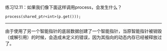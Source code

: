 练习12.11：如果我们像下面这样调用process，会发生什么？

```
process(shared_ptr<int>(p.get()));
```

---

由于使用了另一个智能指针的底层数据创建了一个智能指针，当原智能指针被销毁（或解引用）的时候，会造成未定义的错误，因为其指向的动态内存已经被释放过了。
